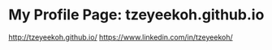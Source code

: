 # My Profile Page: tzeyeekoh.github.io
http://tzeyeekoh.github.io/
https://www.linkedin.com/in/tzeyeekoh/
